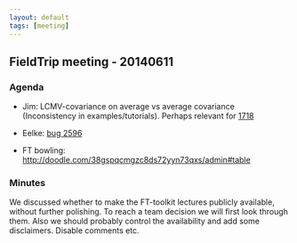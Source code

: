```yaml
---
layout: default
tags: [meeting]
---
```


## FieldTrip meeting - 20140611

### Agenda

*  Jim: LCMV-covariance on average vs average covariance (Inconsistency in examples/tutorials). Perhaps relevant for [1718](http://bugzilla.fieldtriptoolbox.org/show_bug.cgi?id=1718)

*  Eelke: [bug 2596](http://bugzilla.fieldtriptoolbox.org/show_bug.cgi?id=2596)

*  FT bowling: http://doodle.com/38gspqcmgzc8ds72yyn73qxs/admin#table
### Minutes

We discussed whether to make the FT-toolkit lectures publicly available, without further polishing. To reach a team decision we will first look through them. Also we should probably control the availability and add some disclaimers. Disable comments etc.

